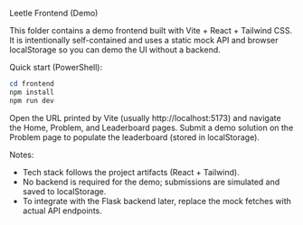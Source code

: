 Leetle Frontend (Demo)

This folder contains a demo frontend built with Vite + React + Tailwind CSS. It is intentionally self-contained and uses a static mock API and browser localStorage so you can demo the UI without a backend.

Quick start (PowerShell):

```powershell
cd frontend
npm install
npm run dev
```

Open the URL printed by Vite (usually http://localhost:5173) and navigate the Home, Problem, and Leaderboard pages. Submit a demo solution on the Problem page to populate the leaderboard (stored in localStorage).

Notes:
- Tech stack follows the project artifacts (React + Tailwind).
- No backend is required for the demo; submissions are simulated and saved to localStorage.
- To integrate with the Flask backend later, replace the mock fetches with actual API endpoints.
